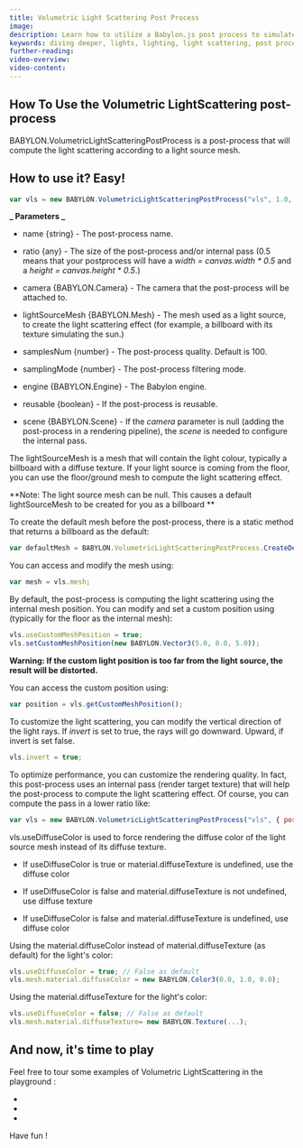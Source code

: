 ```yaml
---
title: Volumetric Light Scattering Post Process
image:
description: Learn how to utilize a Babylon.js post process to simulate light scattering.
keywords: diving deeper, lights, lighting, light scattering, post process
further-reading:
video-overview:
video-content:
---
```


## How To Use the Volumetric LightScattering post-process

BABYLON.VolumetricLightScatteringPostProcess is a post-process that will compute the light scattering according to a light source mesh.

## How to use it? Easy!

```javascript
var vls = new BABYLON.VolumetricLightScatteringPostProcess("vls", 1.0, camera, lightSourceMesh, samplesNum, BABYLON.Texture.BILINEAR_SAMPLINGMODE, engine, false);
```

**_ Parameters _**

- name \{string\} - The post-process name.

- ratio \{any\} - The size of the post-process and/or internal pass (0.5 means that your postprocess will have a _width = canvas.width \* 0.5_ and a _height = canvas.height \* 0.5_.)

- camera \{BABYLON.Camera\} - The camera that the post-process will be attached to.

- lightSourceMesh \{BABYLON.Mesh\} - The mesh used as a light source, to create the light scattering effect (for example, a billboard with its texture simulating the sun.)

- samplesNum \{number\} - The post-process quality. Default is 100.

- samplingMode \{number\} - The post-process filtering mode.

- engine \{BABYLON.Engine\} - The Babylon engine.

- reusable \{boolean\} - If the post-process is reusable.

- scene \{BABYLON.Scene\} - If the _camera_ parameter is null (adding the post-process in a rendering pipeline), the _scene_ is needed to configure the internal pass.

The lightSourceMesh is a mesh that will contain the light colour, typically a billboard with a diffuse texture. If your light source is coming from the floor, you can use the floor/ground mesh to compute the light scattering effect.

**Note: The light source mesh can be null. This causes a default lightSourceMesh to be created for you as a billboard **

To create the default mesh before the post-process, there is a static method that returns a billboard as the default:

```javascript
var defaultMesh = BABYLON.VolumetricLightScatteringPostProcess.CreateDefaultMesh("meshName", scene);
```

You can access and modify the mesh using:

```javascript
var mesh = vls.mesh;
```

By default, the post-process is computing the light scattering using the internal mesh position. You can modify and set a custom position using (typically for the floor as the internal mesh):

```javascript
vls.useCustomMeshPosition = true;
vls.setCustomMeshPosition(new BABYLON.Vector3(5.0, 0.0, 5.0));
```

**Warning: If the custom light position is too far from the light source, the result will be distorted.**

You can access the custom position using:

```javascript
var position = vls.getCustomMeshPosition();
```

To customize the light scattering, you can modify the vertical direction of the light rays. If _invert_ is set to true, the rays will go downward. Upward, if invert is set false.

```javascript
vls.invert = true;
```

To optimize performance, you can customize the rendering quality. In fact, this post-process uses an internal pass (render target texture) that will help the post-process to compute the light scattering effect. Of course, you can compute the pass in a lower ratio like:

```javascript
var vls = new BABYLON.VolumetricLightScatteringPostProcess("vls", { postProcessRatio: 1.0, passRatio: 0.5 }, camera, lightSourceMesh, 75, BABYLON.Texture.BILINEAR_SAMPLINGMODE, engine, false);
```

vls.useDiffuseColor is used to force rendering the diffuse color of the light source mesh instead of its diffuse texture.

- If useDiffuseColor is true or material.diffuseTexture is undefined, use the diffuse color

- If useDiffuseColor is false and material.diffuseTexture is not undefined, use diffuse texture

- If useDiffuseColor is false and material.diffuseTexture is undefined, use diffuse color

Using the material.diffuseColor instead of material.diffuseTexture (as default) for the light's color:

```javascript
vls.useDiffuseColor = true; // False as default
vls.mesh.material.diffuseColor = new BABYLON.Color3(0.0, 1.0, 0.0);
```

Using the material.diffuseTexture for the light's color:

```javascript
vls.useDiffuseColor = false; // False as default
vls.mesh.material.diffuseTexture= new BABYLON.Texture(...);
```

## And now, it's time to play

Feel free to tour some examples of Volumetric LightScattering in the playground :

- <Playground id="#AU5641" title="Basic Example" description="Simple example of adding a basic light scattering post process to your scene." image="/img/playgroundsAndNMEs/divingDeeperVolumetricLightScatterPP1.jpg"/>
- <Playground id="#HYFQJ" title="Spherical Harmonics as Source" description="Simple example of adding a light scattering post process with spherical harmonics as a source." image="/img/playgroundsAndNMEs/divingDeeperVolumetricLightScatterPP2.jpg"/>
- <Playground id="#UUXLX#37" title="VLS through CSG-created slots" description="Simple example of adding a light scattering post process through CSG-created slots." image="/img/playgroundsAndNMEs/divingDeeperVolumetricLightScatterPP3.jpg"/>

Have fun !
